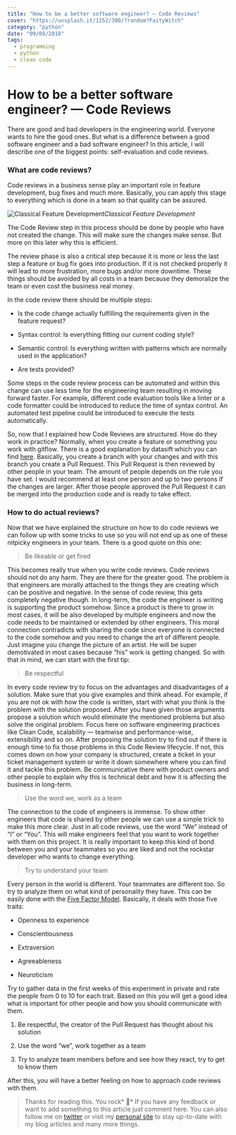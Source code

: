 ```yaml
---
title: "How to be a better software engineer? — Code Reviews"
cover: "https://unsplash.it/1152/300/?random?FaityWitch"
category: "python"
date: "09/08/2018"
tags:
  - programming
  - python
  - clean code
---
```


# How to be a better software engineer? — Code Reviews

There are good and bad developers in the engineering world. Everyone wants to hire the good ones. But what is a difference between a good software engineer and a bad software engineer? In this article, I will describe one of the biggest points: self-evaluation and code reviews.

### What are code reviews?

Code reviews in a business sense play an important role in feature development, bug fixes and much more. Basically, you can apply this stage to everything which is done in a team so that quality can be assured.

![Classical Feature Development](https://cdn-images-1.medium.com/max/3612/1*_lb4cb70lvqEsUtKIhpSSg.png)_Classical Feature Development_

The Code Review step in this process should be done by people who have not created the change. This will make sure the changes make sense. But more on this later why this is efficient.

The review phase is also a critical step because it is more or less the last step a feature or bug fix goes into production. If it is not checked properly it will lead to more frustration, more bugs and/or more downtime. These things should be avoided by all costs in a team because they demoralize the team or even cost the business real money.

In the code review there should be multiple steps:

- Is the code change actually fulfilling the requirements given in the feature request?

- Syntax control: Is everything fitting our current coding style?

- Semantic control: Is everything written with patterns which are normally used in the application?

- Are tests provided?

Some steps in the code review process can be automated and within this change can use less time for the engineering team resulting in moving forward faster. For example, different code evaluation tools like a linter or a code formatter could be introduced to reduce the time of syntax control. An automated test pipeline could be introduced to execute the tests automatically.

So, now that I explained how Code Reviews are structured. How do they work in practice? Normally, when you create a feature or something you work with gitflow. There is a good explanation by datasift which you can find [here](https://datasift.github.io/gitflow/IntroducingGitFlow.html). Basically, you create a branch with your changes and with this branch you create a Pull Request. This Pull Request is then reviewed by other people in your team. The amount of people depends on the rule you have set. I would recommend at least one person and up to two persons if the changes are larger. After those people approved the Pull Request it can be merged into the production code and is ready to take effect.

### How to do actual reviews?

Now that we have explained the structure on how to do code reviews we can follow up with some tricks to use so you will not end up as one of these nitpicky engineers in your team. There is a good quote on this one:

> Be likeable or get fired

This becomes really true when you write code reviews. Code reviews should not do any harm. They are there for the greater good. The problem is that engineers are morally attached to the things they are creating which can be positive and negative. In the sense of code review, this gets completely negative though. In long-term, the code the engineer is writing is supporting the product somehow. Since a product is there to grow in most cases, it will be also developed by multiple engineers and now the code needs to be maintained or extended by other engineers. This moral connection contradicts with sharing the code since everyone is connected to the code somehow and you need to change the art of different people. Just imagine you change the picture of an artist. He will be super demotivated in most cases because “his” work is getting changed. So with that in mind, we can start with the first tip:

> Be respectful

In every code review try to focus on the advantages and disadvantages of a solution. Make sure that you give examples and think ahead. For example, if you are not ok with how the code is written, start with what you think is the problem with the solution proposed. After you have given those arguments propose a solution which would eliminate the mentioned problems but also solve the original problem. Focus here on software engineering practices like Clean Code, scalability — teamwise and performance-wise, extensibility and so on. After proposing the solution try to find out if there is enough time to fix those problems in this Code Review lifecycle. If not, this comes down on how your company is structured, create a ticket in your ticket management system or write it down somewhere where you can find it and tackle this problem. Be communicative there with product owners and other people to explain why this is technical debt and how it is affecting the business in long-term.

> Use the word we, work as a team

The connection to the code of engineers is immense. To show other engineers that code is shared by other people we can use a simple trick to make this more clear. Just in all code reviews, use the word “We” instead of “I” or “You”. This will make engineers feel that you want to work together with them on this project. It is really important to keep this kind of bond between you and your teammates so you are liked and not the rockstar developer who wants to change everything.

> Try to understand your team

Every person in the world is different. Your teammates are different too. So try to analyze them on what kind of personality they have. This can be easily done with the [Five Factor Model](https://en.wikipedia.org/wiki/Big_Five_personality_traits). Basically, it deals with those five traits:

- Openness to experience

- Conscientiousness

- Extraversion

- Agreeableness

- Neuroticism

Try to gather data in the first weeks of this experiment in private and rate the people from 0 to 10 for each trait. Based on this you will get a good idea what is important for other people and how you should communicate with them.

1. Be respectful, the creator of the Pull Request has thought about his solution

1. Use the word “we”, work together as a team

1. Try to analyze team members before and see how they react, try to get to know them

After this, you will have a better feeling on how to approach code reviews with them.

> Thanks for reading this. You rock* 🤘*
> If you have any feedback or want to add something to this article just comment here. You can also follow me on [twitter](https://twitter.com/kevinpeters_) or visit my [personal site](https://www.kevinpeters.net/) to stay up-to-date with my blog articles and many more things.
